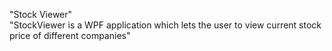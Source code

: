 "Stock Viewer"  
"StockViewer is a WPF application which lets the user to view current stock price of different companies" 
